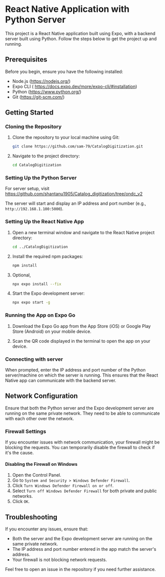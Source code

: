 
# React Native Application with Python Server

This project is a React Native application built using Expo, with a backend server built using Python. Follow the steps below to get the project up and running.

## Prerequisites

Before you begin, ensure you have the following installed:

- Node.js (https://nodejs.org/)
- Expo CLI ( https://docs.expo.dev/more/expo-cli/#installation)
- Python (https://www.python.org/)
- Git (https://git-scm.com/)

## Getting Started

### Cloning the Repository

1. Clone the repository to your local machine using Git:

   ```sh
   git clone https://github.com/sam-79/CatalogDigitization.git
   ```

2. Navigate to the project directory:

   ```sh
   cd CatalogDigitization
   ```

### Setting Up the Python Server

For server setup, visit https://github.com/shantanu1905/Catalog_digitization/tree/ondc_v2

   The server will start and display an IP address and port number (e.g., `http://192.168.1.100:5000`).

### Setting Up the React Native App

1. Open a new terminal window and navigate to the React Native project directory:

   ```sh
   cd ../CatalogDigitization
   ```

2. Install the required npm packages:

   ```sh
   npm install
   ```
3. Optional, 
    ```sh
    npx expo install --fix
    ```
4. Start the Expo development server:

   ```sh
   npx expo start -g
   ```

### Running the App on Expo Go

1. Download the Expo Go app from the App Store (iOS) or Google Play Store (Android) on your mobile device.

2. Scan the QR code displayed in the terminal to open the app on your device.

### Connecting with server 
When prompted, enter the IP address and port number of the Python server/machine on which the server is running. This ensures that the React Native app can communicate with the backend server.

## Network Configuration

Ensure that both the Python server and the Expo development server are running on the same private network. They need to be able to communicate with each other over the network.

### Firewall Settings

If you encounter issues with network communication, your firewall might be blocking the requests. You can temporarily disable the firewall to check if it's the cause. 

#### Disabling the Firewall on Windows

1. Open the Control Panel.
2. Go to `System and Security > Windows Defender Firewall`.
3. Click `Turn Windows Defender Firewall on or off`.
4. Select `Turn off Windows Defender Firewall` for both private and public networks.
5. Click `OK`.


## Troubleshooting

If you encounter any issues, ensure that:

- Both the server and the Expo development server are running on the same private network.
- The IP address and port number entered in the app match the server's address.
- Your firewall is not blocking network requests.

Feel free to open an issue in the repository if you need further assistance.
